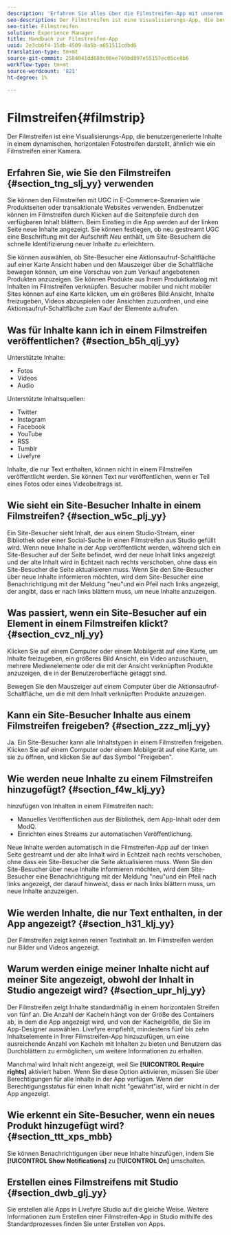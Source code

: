 ```yaml
---
description: 'Erfahren Sie alles über die Filmstreifen-App mit unserem vollständigen Leitfaden. Die Visualisierungs-App zeigt Ihre Bilder in einem Streifen mit Retro-Kamerafilm an. Übergeordnet es mit unseren Tipps. '
seo-description: Der Filmstreifen ist eine Visualisierungs-App, die benutzergenerierte Inhalte in einem dynamischen, horizontalen Fotostreifen darstellt, ähnlich wie ein Filmstreifen einer Kamera.
seo-title: Filmstreifen
solution: Experience Manager
title: Handbuch zur Filmstreifen-App
uuid: 2e3cb6f4-15db-4509-8a5b-a651511cdbd6
translation-type: tm+mt
source-git-commit: 2584041dd080c08ee769bd897e55157ec05ce8b6
workflow-type: tm+mt
source-wordcount: '821'
ht-degree: 1%

---
```



# Filmstreifen{#filmstrip}

Der Filmstreifen ist eine Visualisierungs-App, die benutzergenerierte Inhalte in einem dynamischen, horizontalen Fotostreifen darstellt, ähnlich wie ein Filmstreifen einer Kamera.

## Erfahren Sie, wie Sie den Filmstreifen {#section_tng_slj_yy} verwenden

Sie können den Filmstreifen mit UGC in E-Commerce-Szenarien wie Produktseiten oder transaktionale Websites verwenden. Endbenutzer können im Filmstreifen durch Klicken auf die Seitenpfeile durch den verfügbaren Inhalt blättern. Beim Einstieg in die App werden auf der linken Seite neue Inhalte angezeigt. Sie können festlegen, ob neu gestreamt UGC eine Beschriftung mit der Aufschrift *Neu* enthält, um Site-Besuchern die schnelle Identifizierung neuer Inhalte zu erleichtern.

Sie können auswählen, ob Site-Besucher eine Aktionsaufruf-Schaltfläche auf einer Karte Ansicht haben und den Mauszeiger über die Schaltfläche bewegen können, um eine Vorschau von zum Verkauf angebotenen Produkten anzuzeigen. Sie können Produkte aus Ihrem Produktkatalog mit Inhalten im Filmstreifen verknüpfen. Besucher mobiler und nicht mobiler Sites können auf eine Karte klicken, um ein größeres Bild Ansicht, Inhalte freizugeben, Videos abzuspielen oder Ansichten zuzuordnen, und eine Aktionsaufruf-Schaltfläche zum Kauf der Elemente aufrufen.

## Was für Inhalte kann ich in einem Filmstreifen veröffentlichen? {#section_b5h_qlj_yy}

Unterstützte Inhalte:

* Fotos
* Videos
* Audio

Unterstützte Inhaltsquellen:

* Twitter
* Instagram
* Facebook
* YouTube
* RSS
* Tumblr
* Livefyre

Inhalte, die nur Text enthalten, können nicht in einem Filmstreifen veröffentlicht werden. Sie können Text nur veröffentlichen, wenn er Teil eines Fotos oder eines Videobeitrags ist.

## Wie sieht ein Site-Besucher Inhalte in einem Filmstreifen? {#section_w5c_plj_yy}

Ein Site-Besucher sieht Inhalt, der aus einem Studio-Stream, einer Bibliothek oder einer Social-Suche in einen Filmstreifen aus Studio gefüllt wird. Wenn neue Inhalte in der App veröffentlicht werden, während sich ein Site-Besucher auf der Seite befindet, wird der neue Inhalt links angezeigt und der alte Inhalt wird in Echtzeit nach rechts verschoben, ohne dass ein Site-Besucher die Seite aktualisieren muss. Wenn Sie den Site-Besucher über neue Inhalte informieren möchten, wird dem Site-Besucher eine Benachrichtigung mit der Meldung &quot;neu&quot;und ein Pfeil nach links angezeigt, der angibt, dass er nach links blättern muss, um neue Inhalte anzuzeigen.

## Was passiert, wenn ein Site-Besucher auf ein Element in einem Filmstreifen klickt? {#section_cvz_nlj_yy}

Klicken Sie auf einem Computer oder einem Mobilgerät auf eine Karte, um Inhalte freizugeben, ein größeres Bild Ansicht, ein Video anzuschauen, mehrere Medienelemente oder die mit der Ansicht verknüpften Produkte anzuzeigen, die in der Benutzeroberfläche getaggt sind.

Bewegen Sie den Mauszeiger auf einem Computer über die Aktionsaufruf-Schaltfläche, um die mit dem Inhalt verknüpften Produkte anzuzeigen.

## Kann ein Site-Besucher Inhalte aus einem Filmstreifen freigeben? {#section_zzz_mlj_yy}

Ja. Ein Site-Besucher kann alle Inhaltstypen in einem Filmstreifen freigeben. Klicken Sie auf einem Computer oder einem Mobilgerät auf eine Karte, um sie zu öffnen, und klicken Sie auf das Symbol &quot;Freigeben&quot;.

## Wie werden neue Inhalte zu einem Filmstreifen hinzugefügt? {#section_f4w_klj_yy}

hinzufügen von Inhalten in einem Filmstreifen nach:

* Manuelles Veröffentlichen aus der Bibliothek, dem App-Inhalt oder dem ModQ.
* Einrichten eines Streams zur automatischen Veröffentlichung.

Neue Inhalte werden automatisch in die Filmstreifen-App auf der linken Seite gestreamt und der alte Inhalt wird in Echtzeit nach rechts verschoben, ohne dass ein Site-Besucher die Seite aktualisieren muss. Wenn Sie den Site-Besucher über neue Inhalte informieren möchten, wird dem Site-Besucher eine Benachrichtigung mit der Meldung &quot;neu&quot;und ein Pfeil nach links angezeigt, der darauf hinweist, dass er nach links blättern muss, um neue Inhalte anzuzeigen.

## Wie werden Inhalte, die nur Text enthalten, in der App angezeigt? {#section_h31_klj_yy}

Der Filmstreifen zeigt keinen reinen Textinhalt an. Im Filmstreifen werden nur Bilder und Videos angezeigt.

## Warum werden einige meiner Inhalte nicht auf meiner Site angezeigt, obwohl der Inhalt in Studio angezeigt wird? {#section_upr_hlj_yy}

Der Filmstreifen zeigt Inhalte standardmäßig in einem horizontalen Streifen von fünf an. Die Anzahl der Kacheln hängt von der Größe des Containers ab, in dem die App angezeigt wird, und von der Kachelgröße, die Sie im App-Designer auswählen. Livefyre empfiehlt, mindestens fünf bis zehn Inhaltselemente in Ihrer Filmstreifen-App hinzuzufügen, um eine ausreichende Anzahl von Kacheln mit Inhalten zu bieten und Benutzern das Durchblättern zu ermöglichen, um weitere Informationen zu erhalten.

Manchmal wird Inhalt nicht angezeigt, weil Sie **[!UICONTROL Require rights]** aktiviert haben. Wenn Sie diese Option aktivieren, müssen Sie über Berechtigungen für alle Inhalte in der App verfügen. Wenn der Berechtigungsstatus für einen Inhalt nicht &quot;gewährt&quot;ist, wird er nicht in der App angezeigt.

## Wie erkennt ein Site-Besucher, wenn ein neues Produkt hinzugefügt wird? {#section_ttt_xps_mbb}

Sie können Benachrichtigungen über neue Inhalte hinzufügen, indem Sie **[!UICONTROL Show Notifications]** zu **[!UICONTROL On]** umschalten.

## Erstellen eines Filmstreifens mit Studio {#section_dwb_glj_yy}

Sie erstellen alle Apps in Livefyre Studio auf die gleiche Weise. Weitere Informationen zum Erstellen einer Filmstreifen-App in Studio mithilfe des Standardprozesses finden Sie unter Erstellen von Apps.
